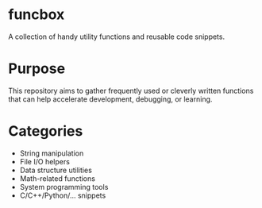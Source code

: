 # funcbox
A collection of handy utility functions and reusable code snippets.
# Purpose
This repository aims to gather frequently used or cleverly written functions that can help accelerate development, debugging, or learning.

# Categories
- String manipulation
- File I/O helpers
- Data structure utilities
- Math-related functions
- System programming tools
- C/C++/Python/... snippets

